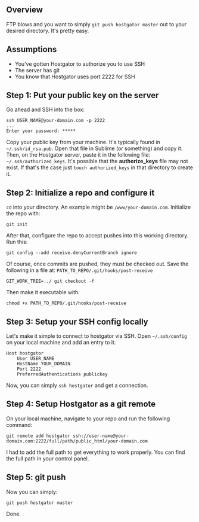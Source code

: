## Overview

FTP blows and you want to simply `git push hostgator master` out to your desired directory. It's pretty easy.

## Assumptions

* You've gotten Hostgator to authorize you to use SSH
* The server has git
* You know that Hostgator uses port 2222 for SSH

## Step 1: Put your public key on the server

Go ahead and SSH into the box:

``` 
ssh USER_NAME@your-domain.com -p 2222
...
Enter your password: *****
```

Copy your public key from your machine. It's typically found in `~/.ssh/id_rsa.pub`. Open that file in Sublime (or something) and copy it. Then, on the Hostgator server, paste it in the following file: `~/.ssh/authorized_keys`. It's possible that the **authorize_keys** file may not exist. If that's the case just `touch authorized_keys` in that directory to create it.

## Step 2: Initialize a repo and configure it

`cd` into your directory. An example might be `/www/your-domain.com`. Initialize the repo with:

```
git init
```

After that, configure the repo to accept pushes into this working directory.  Run this:

```
git config --add receive.denyCurrentBranch ignore
```
Of course, once commits are pushed, they must be checked out. Save the following in a file at: `PATH_TO_REPO/.git/hooks/post-receive`

```
GIT_WORK_TREE=../ git checkout -f
```

Then make it executable with:

```
chmod +x PATH_TO_REPO/.git/hooks/post-receive
```

## Step 3: Setup your SSH config locally

Let's make it simple to connect to hostgator via SSH. Open `~/.ssh/config` on your local machine and add an entry to it.

```
Host hostgator
    User USER_NAME
    HostName YOUR_DOMAIN
    Port 2222
    PreferredAuthentications publickey
```

Now, you can simply `ssh hostgator` and get a connection.

## Step 4: Setup Hostgator as a git remote

On your local machine, navigate to your repo and run the following command:

```
git remote add hostgator ssh://user-name@your-domain.com:2222/full/path/public_html/your-domain.com
```

I had to add the full path to get everything to work properly. You can find the full path in your control panel.

## Step 5: git push

Now you can simply:

```
git push hostgator master
```

Done.
